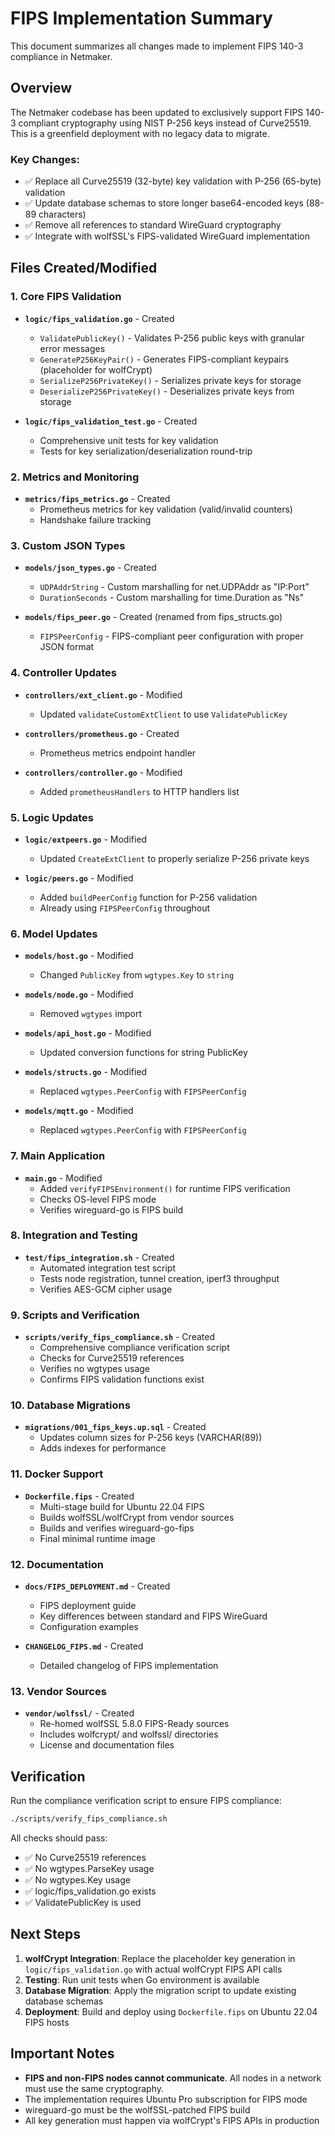 # FIPS Implementation Summary

This document summarizes all changes made to implement FIPS 140-3 compliance in Netmaker.

## Overview

The Netmaker codebase has been updated to exclusively support FIPS 140-3 compliant cryptography using NIST P-256 keys instead of Curve25519. This is a greenfield deployment with no legacy data to migrate.

### Key Changes:
- ✅ Replace all Curve25519 (32-byte) key validation with P-256 (65-byte) validation
- ✅ Update database schemas to store longer base64-encoded keys (88-89 characters)
- ✅ Remove all references to standard WireGuard cryptography
- ✅ Integrate with wolfSSL's FIPS-validated WireGuard implementation

## Files Created/Modified

### 1. Core FIPS Validation
- **`logic/fips_validation.go`** - Created
  - `ValidatePublicKey()` - Validates P-256 public keys with granular error messages
  - `GenerateP256KeyPair()` - Generates FIPS-compliant keypairs (placeholder for wolfCrypt)
  - `SerializeP256PrivateKey()` - Serializes private keys for storage
  - `DeserializeP256PrivateKey()` - Deserializes private keys from storage

- **`logic/fips_validation_test.go`** - Created
  - Comprehensive unit tests for key validation
  - Tests for key serialization/deserialization round-trip

### 2. Metrics and Monitoring
- **`metrics/fips_metrics.go`** - Created
  - Prometheus metrics for key validation (valid/invalid counters)
  - Handshake failure tracking

### 3. Custom JSON Types
- **`models/json_types.go`** - Created
  - `UDPAddrString` - Custom marshalling for net.UDPAddr as "IP:Port"
  - `DurationSeconds` - Custom marshalling for time.Duration as "Ns"

- **`models/fips_peer.go`** - Created (renamed from fips_structs.go)
  - `FIPSPeerConfig` - FIPS-compliant peer configuration with proper JSON format

### 4. Controller Updates
- **`controllers/ext_client.go`** - Modified
  - Updated `validateCustomExtClient` to use `ValidatePublicKey`
  
- **`controllers/prometheus.go`** - Created
  - Prometheus metrics endpoint handler

- **`controllers/controller.go`** - Modified
  - Added `prometheusHandlers` to HTTP handlers list

### 5. Logic Updates
- **`logic/extpeers.go`** - Modified
  - Updated `CreateExtClient` to properly serialize P-256 private keys
  
- **`logic/peers.go`** - Modified
  - Added `buildPeerConfig` function for P-256 validation
  - Already using `FIPSPeerConfig` throughout

### 6. Model Updates
- **`models/host.go`** - Modified
  - Changed `PublicKey` from `wgtypes.Key` to `string`
  
- **`models/node.go`** - Modified
  - Removed `wgtypes` import
  
- **`models/api_host.go`** - Modified
  - Updated conversion functions for string PublicKey
  
- **`models/structs.go`** - Modified
  - Replaced `wgtypes.PeerConfig` with `FIPSPeerConfig`
  
- **`models/mqtt.go`** - Modified
  - Replaced `wgtypes.PeerConfig` with `FIPSPeerConfig`

### 7. Main Application
- **`main.go`** - Modified
  - Added `verifyFIPSEnvironment()` for runtime FIPS verification
  - Checks OS-level FIPS mode
  - Verifies wireguard-go is FIPS build

### 8. Integration and Testing
- **`test/fips_integration.sh`** - Created
  - Automated integration test script
  - Tests node registration, tunnel creation, iperf3 throughput
  - Verifies AES-GCM cipher usage

### 9. Scripts and Verification
- **`scripts/verify_fips_compliance.sh`** - Created
  - Comprehensive compliance verification script
  - Checks for Curve25519 references
  - Verifies no wgtypes usage
  - Confirms FIPS validation functions exist

### 10. Database Migrations
- **`migrations/001_fips_keys.up.sql`** - Created
  - Updates column sizes for P-256 keys (VARCHAR(89))
  - Adds indexes for performance

### 11. Docker Support
- **`Dockerfile.fips`** - Created
  - Multi-stage build for Ubuntu 22.04 FIPS
  - Builds wolfSSL/wolfCrypt from vendor sources
  - Builds and verifies wireguard-go-fips
  - Final minimal runtime image

### 12. Documentation
- **`docs/FIPS_DEPLOYMENT.md`** - Created
  - FIPS deployment guide
  - Key differences between standard and FIPS WireGuard
  - Configuration examples

- **`CHANGELOG_FIPS.md`** - Created
  - Detailed changelog of FIPS implementation

### 13. Vendor Sources
- **`vendor/wolfssl/`** - Created
  - Re-homed wolfSSL 5.8.0 FIPS-Ready sources
  - Includes wolfcrypt/ and wolfssl/ directories
  - License and documentation files

## Verification

Run the compliance verification script to ensure FIPS compliance:
```bash
./scripts/verify_fips_compliance.sh
```

All checks should pass:
- ✅ No Curve25519 references
- ✅ No wgtypes.ParseKey usage
- ✅ No wgtypes.Key usage
- ✅ logic/fips_validation.go exists
- ✅ ValidatePublicKey is used

## Next Steps

1. **wolfCrypt Integration**: Replace the placeholder key generation in `logic/fips_validation.go` with actual wolfCrypt FIPS API calls
2. **Testing**: Run unit tests when Go environment is available
3. **Database Migration**: Apply the migration script to update existing database schemas
4. **Deployment**: Build and deploy using `Dockerfile.fips` on Ubuntu 22.04 FIPS hosts

## Important Notes

- **FIPS and non-FIPS nodes cannot communicate**. All nodes in a network must use the same cryptography.
- The implementation requires Ubuntu Pro subscription for FIPS mode
- wireguard-go must be the wolfSSL-patched FIPS build
- All key generation must happen via wolfCrypt's FIPS APIs in production 
